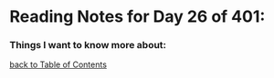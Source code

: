 # Reading Notes for Day 26 of 401:



### Things I want to know more about:

[back to Table of Contents](./README.md)